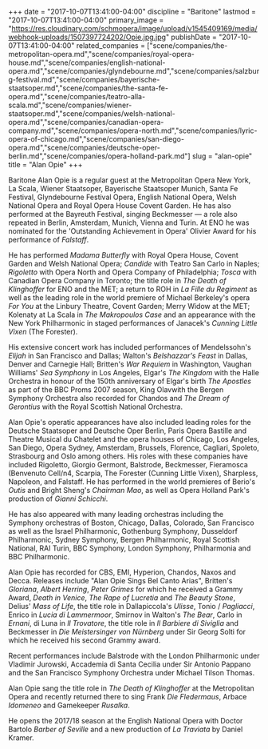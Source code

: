 +++
date = "2017-10-07T13:41:00-04:00"
discipline = "Baritone"
lastmod = "2017-10-07T13:41:00-04:00"
primary_image = "https://res.cloudinary.com/schmopera/image/upload/v1545409169/media/webhook-uploads/1507397724202/Opie.jpg.jpg"
publishDate = "2017-10-07T13:41:00-04:00"
related_companies = ["scene/companies/the-metropolitan-opera.md","scene/companies/royal-opera-house.md","scene/companies/english-national-opera.md","scene/companies/glyndebourne.md","scene/companies/salzburg-festival.md","scene/companies/bayerische-staatsoper.md","scene/companies/the-santa-fe-opera.md","scene/companies/teatro-alla-scala.md","scene/companies/wiener-staatsoper.md","scene/companies/welsh-national-opera.md","scene/companies/canadian-opera-company.md","scene/companies/opera-north.md","scene/companies/lyric-opera-of-chicago.md","scene/companies/san-diego-opera.md","scene/companies/deutsche-oper-berlin.md","scene/companies/opera-holland-park.md"]
slug = "alan-opie"
title = "Alan Opie"
+++

Baritone Alan Opie is a regular guest at the Metropolitan Opera New York, La Scala, Wiener Staatsoper, Bayerische Staatsoper Munich, Santa Fe Festival, Glyndebourne Festival Opera, English National Opera, Welsh National Opera and Royal Opera House Covent Garden. He has also performed at the Bayreuth Festival, singing Beckmesser — a role also repeated in Berlin, Amsterdam, Munich, Vienna and Turin. At ENO he was nominated for the 'Outstanding Achievement in Opera' Olivier Award for his performance of *Falstaff*. 

He has performed *Madama Butterfly* with Royal Opera House, Covent Garden and Welsh National Opera; *Candide* with Teatro San Carlo in Naples; *Rigoletto* with Opera North and Opera Company of Philadelphia; *Tosca* with Canadian Opera Company in Toronto; the title role in *The Death of Klinghoffer* for ENO and the MET; a return to ROH in *La Fille du Regiment* as well as the leading role in the world premiere of Michael Berkeley's opera *For You* at the Linbury Theatre, Covent Garden; Merry Widow at the MET; Kolenaty at La Scala in *The Makropoulos Case* and an appearance with the New York Philharmonic in staged performances of Janacek's *Cunning Little Vixen* (The Forester). 

His extensive concert work has included performances of Mendelssohn's *Elijah* in San Francisco and Dallas; Walton's *Belshazzar's Feast* in Dallas, Denver and Carnegie Hall; Britten's *War Requiem* in Washington, Vaughan Williams' *Sea Symphony* in Los Angeles, Elgar's *The Kingdom* with the Halle Orchestra in honour of the 150th anniversary of Elgar's birth *The Apostles* as part of the BBC Proms 2007 season, King Olavwith the Bergen Symphony Orchestra also recorded for Chandos and *The Dream of Gerontius* with the Royal Scottish National Orchestra. 

Alan Opie's operatic appearances have also included leading roles for the Deutsche Staatsoper and Deutsche Oper Berlin, Paris Opera Bastille and Theatre Musical du Chatelet and the opera houses of Chicago, Los Angeles, San Diego, Opera Sydney, Amsterdam, Brussels, Florence, Cagliari, Spoleto, Strasbourg and Oslo among others. His roles with these companies have included Rigoletto, Giorgio Germont, Balstrode, Beckmesser, Fieramosca (Benvenuto Cell/n4, Scarpia, The Forester (Cunning Little Vixen), Sharpless, Napoleon, and Falstaff. He has performed in the world premieres of Berio's *Outis* and Bright Sheng's *Chairman Mao*, as well as Opera Holland Park's production of *Gianni Schicchi*.

He has also appeared with many leading orchestras including the Symphony orchestras of Boston, Chicago, Dallas, Colorado, San Francisco as well as the Israel Philharmonic, Gothenburg Symphony, Dusseldorf Philharmonic, Sydney Symphony, Bergen Philharmonic, Royal Scottish National, RAI Turin, BBC Symphony, London Symphony, Philharmonia and BBC Philharmonic. 

Alan Opie has recorded for CBS, EMI, Hyperion, Chandos, Naxos and Decca. Releases include "Alan Opie Sings Bel Canto Arias", Britten's *Gloriana*, *Albert Herring*, *Peter Grimes* for which he received a Grammy Award, *Death in Venice*, *The Rape of Lucretia* and *The Beauty Stone*, Delius' *Mass of Life*, the title role in Dallapiccola's *Ulisse*, Tonio / *Pagliacci*, Enrico in *Lucia di Lammermoor*, Smirnov in Walton's *The Bear*, Carlo in *Ernani*, di Luna in *ll Trovatore*, the title role in *ll Barbiere di Siviglia* and Beckmesser in *Die Meistersinger von Nürnberg* under Sir Georg Solti for which he received his second Grammy award. 

Recent performances include Balstrode with the London Philharmonic under Vladimir Jurowski, Accademia di Santa Cecilia under Sir Antonio Pappano and the San Francisco Symphony Orchestra under Michael Tilson Thomas. 

Alan Opie sang the title role in *The Death of Klinghoffer* at the Metropolitan Opera and recently returned there to sing Frank *Die Fledermaus*, Arbace *Idomeneo* and Gamekeeper *Rusalka*. 

He opens the 2017/18 season at the English National Opera with Doctor Bartolo *Barber of Seville* and a new production of *La Traviata* by Daniel Kramer.
